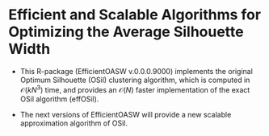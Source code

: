 # Efficient and Scalable Algorithms for Optimizing the Average Silhouette Width

- This R-package (EfficientOASW v.0.0.0.9000) implements the original Optimum Silhouette (OSil) clustering algorithm, which is computed in $\mathcal{O}(kN^3)$ time, and provides an $\mathcal{O}(N)$ faster implementation of the exact OSil algorithm (effOSil).

- The next versions of EfficientOASW will provide a new scalable approximation algorithm of OSil.
